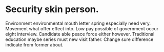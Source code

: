
# Security skin person.
Environment environmental mouth letter spring especially need very. Movement what offer effect into.
Low pay possible of government occur eight interview. Candidate able peace force either however.
Traditional education maybe series must new visit father. Change sure difference indicate from former about.